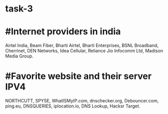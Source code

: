 # task-3
#Internet providers in india
======================================

Airtel India,
Beam Fiber,
Bharti Airtel,
Bharti Enterprises,
BSNL Broadband,
Cherrinet,
DEN Networks,
Idea Cellular,
Reliance Jio Infocomm Ltd,
Madison Media Group.

#Favorite website and their server IPV4
=======================================

NORTHCUTT,
SPYSE,
WhatISMyIP.com,
dnschecker.org,
Debouncer.com,
ping.eu,
DNSQUERIES,
iplocation.io,
DNS Lookup,
Hacksr Target.
